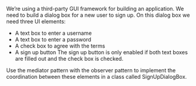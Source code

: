 We’re using a third-party GUI framework for building an application. 
We need to build a dialog box for a new user to sign up. 
On this dialog box we need three UI elements:  
- A text box to enter a username  
- A text box to enter a password  
- A check box to agree with the terms   
- A sign up button The sign up button is only enabled if both text boxes are filled out and the check box is checked.  

Use the mediator pattern with the observer pattern to implement the coordination between these elements in a class called SignUpDialogBox.  